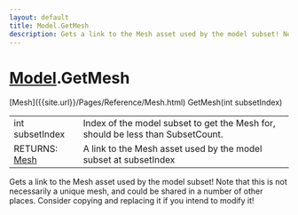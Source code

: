 ```yaml
---
layout: default
title: Model.GetMesh
description: Gets a link to the Mesh asset used by the model subset! Note that this is not necessarily a unique mesh, and could be shared in a number of other places. Consider copying and replacing it if you intend to modify it!
---
```

# [Model]({{site.url}}/Pages/Reference/Model.html).GetMesh

<div class='signature' markdown='1'>
[Mesh]({{site.url}}/Pages/Reference/Mesh.html) GetMesh(int subsetIndex)
</div>

|  |  |
|--|--|
|int subsetIndex|Index of the model subset to get the             Mesh for, should be less than SubsetCount.|
|RETURNS: [Mesh]({{site.url}}/Pages/Reference/Mesh.html)|A link to the Mesh asset used by the model subset at subsetIndex|

Gets a link to the Mesh asset used by the model subset!
Note that this is not necessarily a unique mesh, and could be
shared in a number of other places. Consider copying and
replacing it if you intend to modify it!



